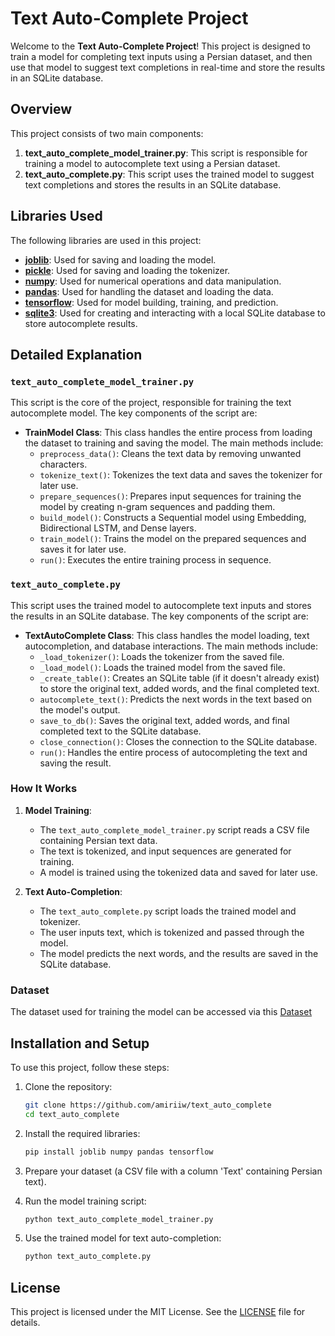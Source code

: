 # Text Auto-Complete Project

Welcome to the **Text Auto-Complete Project**! This project is designed to train a model for completing text inputs using a Persian dataset, and then use that model to suggest text completions in real-time and store the results in an SQLite database.

## Overview

This project consists of two main components:

1. **text_auto_complete_model_trainer.py**: This script is responsible for training a model to autocomplete text using a Persian dataset.
2. **text_auto_complete.py**: This script uses the trained model to suggest text completions and stores the results in an SQLite database.

## Libraries Used

The following libraries are used in this project:

- **[joblib](https://joblib.readthedocs.io/en/stable/)**: Used for saving and loading the model.
- **[pickle](https://docs.python.org/3/library/pickle.html)**: Used for saving and loading the tokenizer.
- **[numpy](https://numpy.org/devdocs/user/absolute_beginners.html)**: Used for numerical operations and data manipulation.
- **[pandas](https://pandas.pydata.org/docs/getting_started/intro_tutorials/index.html)**: Used for handling the dataset and loading the data.
- **[tensorflow](https://www.tensorflow.org/)**: Used for model building, training, and prediction.
- **[sqlite3](https://docs.python.org/3/library/sqlite3.html)**: Used for creating and interacting with a local SQLite database to store autocomplete results.

## Detailed Explanation

### `text_auto_complete_model_trainer.py`

This script is the core of the project, responsible for training the text autocomplete model. The key components of the script are:

- **TrainModel Class**: This class handles the entire process from loading the dataset to training and saving the model. The main methods include:
  - `preprocess_data()`: Cleans the text data by removing unwanted characters.
  - `tokenize_text()`: Tokenizes the text data and saves the tokenizer for later use.
  - `prepare_sequences()`: Prepares input sequences for training the model by creating n-gram sequences and padding them.
  - `build_model()`: Constructs a Sequential model using Embedding, Bidirectional LSTM, and Dense layers.
  - `train_model()`: Trains the model on the prepared sequences and saves it for later use.
  - `run()`: Executes the entire training process in sequence.

### `text_auto_complete.py`

This script uses the trained model to autocomplete text inputs and stores the results in an SQLite database. The key components of the script are:

- **TextAutoComplete Class**: This class handles the model loading, text autocompletion, and database interactions. The main methods include:
  - `_load_tokenizer()`: Loads the tokenizer from the saved file.
  - `_load_model()`: Loads the trained model from the saved file.
  - `_create_table()`: Creates an SQLite table (if it doesn't already exist) to store the original text, added words, and the final completed text.
  - `autocomplete_text()`: Predicts the next words in the text based on the model's output.
  - `save_to_db()`: Saves the original text, added words, and final completed text to the SQLite database.
  - `close_connection()`: Closes the connection to the SQLite database.
  - `run()`: Handles the entire process of autocompleting the text and saving the result.

### How It Works

1. **Model Training**:
    - The `text_auto_complete_model_trainer.py` script reads a CSV file containing Persian text data.
    - The text is tokenized, and input sequences are generated for training.
    - A model is trained using the tokenized data and saved for later use.

2. **Text Auto-Completion**:
    - The `text_auto_complete.py` script loads the trained model and tokenizer.
    - The user inputs text, which is tokenized and passed through the model.
    - The model predicts the next words, and the results are saved in the SQLite database.

### Dataset

The dataset used for training the model can be accessed via this [Dataset](https://drive.google.com/drive/folders/1Exnb5z7qXkU2l0x2cbQC_CeJvYT9Cn3d?usp=sharing)

## Installation and Setup

To use this project, follow these steps:

1. Clone the repository:

    ```bash
    git clone https://github.com/amiriiw/text_auto_complete
    cd text_auto_complete
    ```

2. Install the required libraries:

    ```bash
    pip install joblib numpy pandas tensorflow
    ```

3. Prepare your dataset (a CSV file with a column 'Text' containing Persian text).

4. Run the model training script:

    ```bash
    python text_auto_complete_model_trainer.py
    ```

5. Use the trained model for text auto-completion:

    ```bash
    python text_auto_complete.py
    ```

## License

This project is licensed under the MIT License. See the [LICENSE](LICENSE) file for details.
